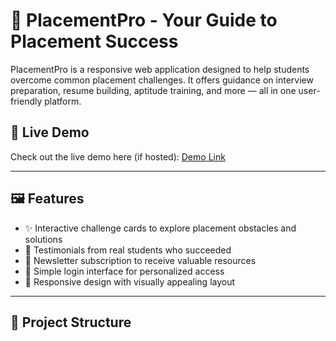 # 📘 PlacementPro - Your Guide to Placement Success

PlacementPro is a responsive web application designed to help students overcome common placement challenges. It offers guidance on interview preparation, resume building, aptitude training, and more — all in one user-friendly platform.

## 🔗 Live Demo

Check out the live demo here (if hosted): [Demo Link](#)

---

## 🖼️ Features

- ✨ Interactive challenge cards to explore placement obstacles and solutions
- 💬 Testimonials from real students who succeeded
- 📩 Newsletter subscription to receive valuable resources
- 🔐 Simple login interface for personalized access
- 🎨 Responsive design with visually appealing layout

---

## 📁 Project Structure

